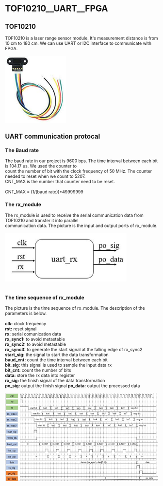 # TOF10210__UART__FPGA

## TOF10210 
TOF10210 is a laser range sensor module. It's measurement distance is from 10 cm to 180 cm. We can
use UART or I2C interface to communicate with FPGA.<br>
<br>
<img src="https://github.com/tim8557/TOF10210__UART__FPGA/blob/main/images/sensor_photo.jpg" width="200" ><br>

## UART communication protocal
### The Baud rate
The baud rate in our project is 9600 bps. The time interval between each bit is 104.17 us. We used the counter to<br>
count the number of bit with the clock frequency of 50 MHz. The counter needed to reset when we count to 5207.<br>
CNT_MAX is the number that counter need to be reset.<br>
<br>
CNT_MAX = (1/(baud rate))*49999999<br>

### The rx_module
The rx_module is used to receive the serial communication data from TOF10210 and transfer it into parallel<br>
communication data. The picture is the input and output ports of rx_module.<br>
<br>
<img src="https://github.com/tim8557/TOF10210__UART__FPGA/blob/main/images/rx_module.JPG" width="400" ><br>
<br>
### The time sequence of rx_module
The picture is the time sequence of rx_module. The description of the parameters is below.<br>
<br>
**clk:** clock frequency<br>
**rst:** reset signal<br>
**rx:** serial comunication data<br>
**rx_sync1:** to avoid metastable<br>
**rx_sync2:** to avoid metastable<br>
**rx_sync3:** to generate the start signal at the falling edge of rx_sync2<br>
**start_sig:** the signal to start the data transformation<br>
**baud_cnt:** count the time interval between each bit<br>
**bit_sig:** this signal is used to sample the input data rx<br>
**bit_cnt:** count the number of bits<br>
**data:** store the rx data into register<br>
**rx_sig:** the finish signal of the data transformation<br>
**po_sig:** output the finish signal
**po_data:** output the processed data<br>
<br>
![image](https://github.com/tim8557/TOF10210__UART__FPGA/blob/main/images/rx_time_sequence_2.JPG)<br>
